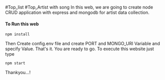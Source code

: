 #Top_list
#Top_Artist with song
In this web, we are going to create node CRUD application with express and mongodb for artist data collection.

#### To Run this web
```
npm install
```

Then Create config.env file and create PORT and MONGO_URI Variable and specify Value.
That's it. You are ready to go. To execute this website just type
```
npm start
```

Thankyou...!
